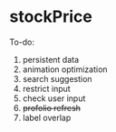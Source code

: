 # stockPrice
To-do:
1. persistent data
1. animation optimization
1. search suggestion
1. restrict input
1. check user input
1. ~~profolio refresh~~
1. label overlap

 
